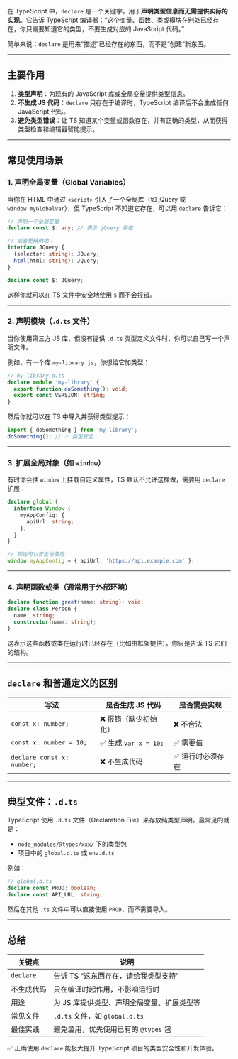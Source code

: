 在 TypeScript 中，`declare` 是一个关键字，用于**声明类型信息而无需提供实际的实现**。它告诉 TypeScript 编译器：“这个变量、函数、类或模块在别处已经存在，你只需要知道它的类型，不要生成对应的 JavaScript 代码。”

简单来说：`declare` 是用来“描述”已经存在的东西，而不是“创建”新东西。

---

## 主要作用

1. **类型声明**：为现有的 JavaScript 库或全局变量提供类型信息。
2. **不生成 JS 代码**：`declare` 只存在于编译时，TypeScript 编译后不会生成任何 JavaScript 代码。
3. **避免类型错误**：让 TS 知道某个变量或函数存在，并有正确的类型，从而获得类型检查和编辑器智能提示。

---

## 常见使用场景

### 1. 声明全局变量（Global Variables）

当你在 HTML 中通过 `<script>` 引入了一个全局库（如 jQuery 或 `window.myGlobalVar`），但 TypeScript 不知道它存在，可以用 `declare` 告诉它：

```ts
// 声明一个全局变量
declare const $: any; // 表示 jQuery 存在

// 或者更精确地：
interface JQuery {
  (selector: string): JQuery;
  html(html: string): JQuery;
}

declare const $: JQuery;
```

这样你就可以在 TS 文件中安全地使用 `$` 而不会报错。

---

### 2. 声明模块（`.d.ts` 文件）

当你使用第三方 JS 库，但没有提供 `.d.ts` 类型定义文件时，你可以自己写一个声明文件。

例如，有一个库 `my-library.js`，你想给它加类型：

```ts
// my-library.d.ts
declare module 'my-library' {
  export function doSomething(): void;
  export const VERSION: string;
}
```

然后你就可以在 TS 中导入并获得类型提示：

```ts
import { doSomething } from 'my-library';
doSomething(); // ✅ 类型安全
```

---

### 3. 扩展全局对象（如 `window`）

有时你会往 `window` 上挂载自定义属性，TS 默认不允许这样做，需要用 `declare` 扩展：

```ts
declare global {
  interface Window {
    myAppConfig: {
      apiUrl: string;
    };
  }
}

// 现在可以安全地使用
window.myAppConfig = { apiUrl: 'https://api.example.com' };
```

---

### 4. 声明函数或类（通常用于外部环境）

```ts
declare function greet(name: string): void;
declare class Person {
  name: string;
  constructor(name: string);
}
```

这表示这些函数或类在运行时已经存在（比如由框架提供），你只是告诉 TS 它们的结构。

---

## `declare` 和普通定义的区别

| 写法 | 是否生成 JS 代码 | 是否需要实现 |
|------|------------------|-------------|
| `const x: number;` | ❌ 报错（缺少初始化） | ❌ 不合法 |
| `const x: number = 10;` | ✅ 生成 `var x = 10;` | ✅ 需要值 |
| `declare const x: number;` | ❌ 不生成代码 | ✅ 运行时必须存在 |

---

## 典型文件：`.d.ts`

TypeScript 使用 `.d.ts` 文件（Declaration File）来存放纯类型声明。最常见的就是：

- `node_modules/@types/xxx/` 下的类型包
- 项目中的 `global.d.ts` 或 `env.d.ts`

例如：

```ts
// global.d.ts
declare const PROD: boolean;
declare const API_URL: string;
```

然后在其他 `.ts` 文件中可以直接使用 `PROD`，而不需要导入。

---

## 总结

| 关键点 | 说明 |
|--------|------|
| `declare` | 告诉 TS “这东西存在，请给我类型支持” |
| 不生成代码 | 只在编译时起作用，不影响运行时 |
| 用途 | 为 JS 库提供类型、声明全局变量、扩展类型等 |
| 常见文件 | `.d.ts` 文件，如 `global.d.ts` |
| 最佳实践 | 避免滥用，优先使用已有的 `@types` 包 |

✅ 正确使用 `declare` 能极大提升 TypeScript 项目的类型安全性和开发体验。
